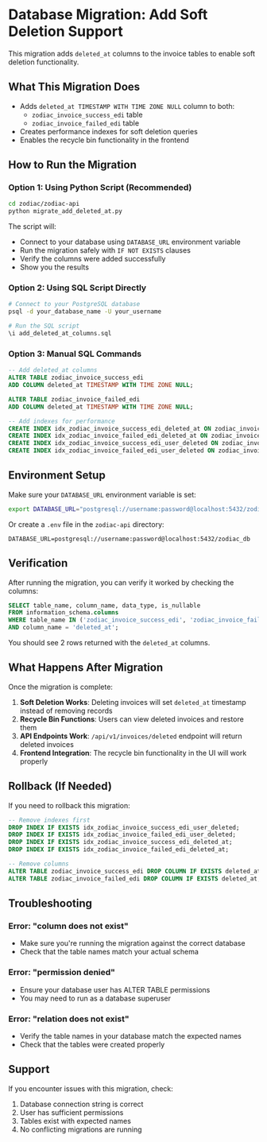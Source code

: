 # Database Migration: Add Soft Deletion Support

This migration adds `deleted_at` columns to the invoice tables to enable soft deletion functionality.

## What This Migration Does

- Adds `deleted_at TIMESTAMP WITH TIME ZONE NULL` column to both:
  - `zodiac_invoice_success_edi` table
  - `zodiac_invoice_failed_edi` table
- Creates performance indexes for soft deletion queries
- Enables the recycle bin functionality in the frontend

## How to Run the Migration

### Option 1: Using Python Script (Recommended)

```bash
cd zodiac/zodiac-api
python migrate_add_deleted_at.py
```

The script will:
- Connect to your database using `DATABASE_URL` environment variable
- Run the migration safely with `IF NOT EXISTS` clauses
- Verify the columns were added successfully
- Show you the results

### Option 2: Using SQL Script Directly

```bash
# Connect to your PostgreSQL database
psql -d your_database_name -U your_username

# Run the SQL script
\i add_deleted_at_columns.sql
```

### Option 3: Manual SQL Commands

```sql
-- Add deleted_at columns
ALTER TABLE zodiac_invoice_success_edi 
ADD COLUMN deleted_at TIMESTAMP WITH TIME ZONE NULL;

ALTER TABLE zodiac_invoice_failed_edi 
ADD COLUMN deleted_at TIMESTAMP WITH TIME ZONE NULL;

-- Add indexes for performance
CREATE INDEX idx_zodiac_invoice_success_edi_deleted_at ON zodiac_invoice_success_edi(deleted_at);
CREATE INDEX idx_zodiac_invoice_failed_edi_deleted_at ON zodiac_invoice_failed_edi(deleted_at);
CREATE INDEX idx_zodiac_invoice_success_edi_user_deleted ON zodiac_invoice_success_edi(user_id, deleted_at);
CREATE INDEX idx_zodiac_invoice_failed_edi_user_deleted ON zodiac_invoice_failed_edi(user_id, deleted_at);
```

## Environment Setup

Make sure your `DATABASE_URL` environment variable is set:

```bash
export DATABASE_URL="postgresql://username:password@localhost:5432/zodiac_db"
```

Or create a `.env` file in the `zodiac-api` directory:

```
DATABASE_URL=postgresql://username:password@localhost:5432/zodiac_db
```

## Verification

After running the migration, you can verify it worked by checking the columns:

```sql
SELECT table_name, column_name, data_type, is_nullable 
FROM information_schema.columns 
WHERE table_name IN ('zodiac_invoice_success_edi', 'zodiac_invoice_failed_edi') 
AND column_name = 'deleted_at';
```

You should see 2 rows returned with the `deleted_at` columns.

## What Happens After Migration

Once the migration is complete:

1. **Soft Deletion Works**: Deleting invoices will set `deleted_at` timestamp instead of removing records
2. **Recycle Bin Functions**: Users can view deleted invoices and restore them
3. **API Endpoints Work**: `/api/v1/invoices/deleted` endpoint will return deleted invoices
4. **Frontend Integration**: The recycle bin functionality in the UI will work properly

## Rollback (If Needed)

If you need to rollback this migration:

```sql
-- Remove indexes first
DROP INDEX IF EXISTS idx_zodiac_invoice_success_edi_user_deleted;
DROP INDEX IF EXISTS idx_zodiac_invoice_failed_edi_user_deleted;
DROP INDEX IF EXISTS idx_zodiac_invoice_success_edi_deleted_at;
DROP INDEX IF EXISTS idx_zodiac_invoice_failed_edi_deleted_at;

-- Remove columns
ALTER TABLE zodiac_invoice_success_edi DROP COLUMN IF EXISTS deleted_at;
ALTER TABLE zodiac_invoice_failed_edi DROP COLUMN IF EXISTS deleted_at;
```

## Troubleshooting

### Error: "column does not exist"
- Make sure you're running the migration against the correct database
- Check that the table names match your actual schema

### Error: "permission denied"
- Ensure your database user has ALTER TABLE permissions
- You may need to run as a database superuser

### Error: "relation does not exist"
- Verify the table names in your database match the expected names
- Check that the tables were created properly

## Support

If you encounter issues with this migration, check:
1. Database connection string is correct
2. User has sufficient permissions
3. Tables exist with expected names
4. No conflicting migrations are running

